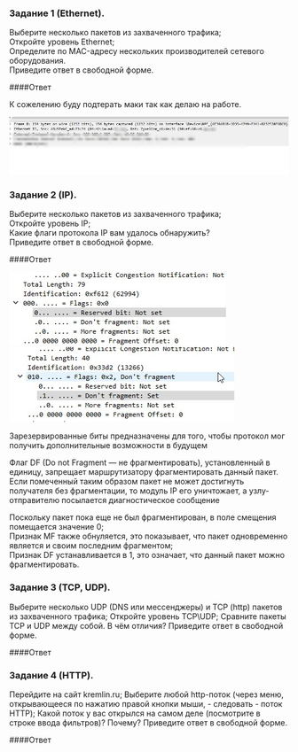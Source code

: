 ### Задание 1 (Ethernet).
<p>Выберите несколько пакетов из захваченного трафика;<br>
Откройте уровень Ethernet;<br>
Определите по MAC-адресу нескольких производителей сетевого оборудования.<br>
Приведите ответ в свободной форме.</p>

####Ответ

К сожелению буду подтерать маки так как делаю на работе.

![skrin][def]



### Задание 2 (IP).
<p>Выберите несколько пакетов из захваченного трафика;<br>
Откройте уровень IP;<br>
Какие флаги протокола IP вам удалось обнаружить?<br>
Приведите ответ в свободной форме.</p>

####Ответ

![skrin][def1] ![skrin][def2]

<p>Зарезервированные биты предназначены для того, чтобы протокол мог получить дополнительные возможности в будущем<br>

Флаг DF (Do not Fragment — не фрагментировать), установленный в единицу, запрещает маршрутизатору фрагментировать данный пакет. Если помеченный таким образом пакет не может достигнуть получателя без фрагментации, то модуль IP его уничтожает, а узлу-отправителю посылается диагностическое сообщение<br>

Поскольку пакет пока еще не был фрагментирован, в поле смещения помещается значение 0;<br>
Признак MF также обнуляется, это показывает, что пакет одновременно является и своим последним фрагментом;<br>
Признак DF устанавливается в 1, это означает, что данный пакет можно фрагментировать.</p>



### Задание 3 (TCP, UDP).
Выберите несколько UDP (DNS или мессенджеры) и TCP (http) пакетов из захваченного трафика;
Откройте уровень TCP\UDP;
Сравните пакеты TCP и UDP между собой. В чём отличия?
Приведите ответ в свободной форме.

####Ответ

### Задание 4 (HTTP).
Перейдите на сайт kremlin.ru;
Выберите любой http-поток (через меню, открывающееся по нажатию правой кнопки мыши, - следовать - поток HTTP);
Какой поток у вас открылся на самом деле (посмотрите в строке ввода фильтров)? Почему?
Приведите ответ в свободной форме.

####Ответ


[def]: https://github.com/Prolink76/NTW-16/blob/image/image/Skrin1.jpg
[def1]:https://github.com/Prolink76/NTW-16/blob/image/image/skrin%202.jpg
[def2]: https://github.com/Prolink76/NTW-16/blob/image/image/skrin3.jpg